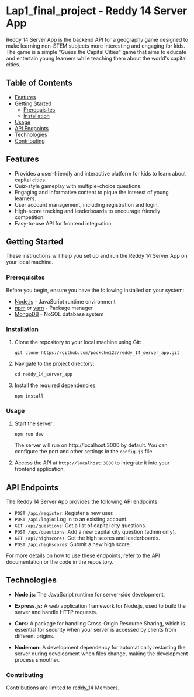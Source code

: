 # Lap1_final_project - Reddy 14 Server App

Reddy 14 Server App is the backend API for a geography game designed to make learning non-STEM subjects more interesting and engaging for kids. The game is a simple "Guess the Capital Cities" game that aims to educate and entertain young learners while teaching them about the world's capital cities.

## Table of Contents

- [Features](#features)
- [Getting Started](#getting-started)
  - [Prerequisites](#prerequisites)
  - [Installation](#installation)
- [Usage](#usage)
- [API Endpoints](#api-endpoints)
- [Technologies](#technology)
- [Contributing](#contributing)

## Features

- Provides a user-friendly and interactive platform for kids to learn about capital cities.
- Quiz-style gameplay with multiple-choice questions.
- Engaging and informative content to pique the interest of young learners.
- User account management, including registration and login.
- High-score tracking and leaderboards to encourage friendly competition.
- Easy-to-use API for frontend integration.

## Getting Started

These instructions will help you set up and run the Reddy 14 Server App on your local machine.

### Prerequisites

Before you begin, ensure you have the following installed on your system:

- [Node.js](https://nodejs.org/) - JavaScript runtime environment
- [npm](https://www.npmjs.com/) or [yarn](https://yarnpkg.com/) - Package manager
- [MongoDB](https://www.mongodb.com/) - NoSQL database system

### Installation

1. Clone the repository to your local machine using Git:

   ```shell
   git clone https://github.com/pockche123/reddy_14_server_app.git
   ```

2. Navigate to the project directory:

   ```shell
   cd reddy_14_server_app
   ```

3. Install the required dependencies:

   ```shell
   npm install
   ```

### Usage

1. Start the server:

   ```shell
   npm run dev
   ```

   The server will run on http://localhost:3000 by default. You can configure the port and other settings in the `config.js` file.

2. Access the API at `http://localhost:3000` to integrate it into your frontend application.

## API Endpoints

The Reddy 14 Server App provides the following API endpoints:

- `POST /api/register`: Register a new user.
- `POST /api/login`: Log in to an existing account.
- `GET /api/questions`: Get a list of capital city questions.
- `POST /api/questions`: Add a new capital city question (admin only).
- `GET /api/highscores`: Get the high scores and leaderboards.
- `POST /api/highscores`: Submit a new high score.

For more details on how to use these endpoints, refer to the API documentation or the code in the repository.

## Technologies
- **Node.js:** The JavaScript runtime for server-side development.

- **Express.js:** A web application framework for Node.js, used to build the server and handle HTTP requests.

- **Cors:** A package for handling Cross-Origin Resource Sharing, which is essential for security when your server is accessed by clients from different origins.

- **Nodemon:** A development dependency for automatically restarting the server during development when files change, making the development process smoother.

### Contributing
Contributions are limited to reddy_14 Members.
